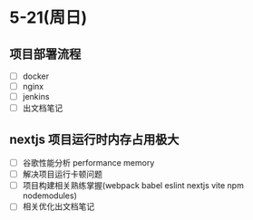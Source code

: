 # 5-21(周日)

## 项目部署流程

- [ ] docker
- [ ] nginx
- [ ] jenkins
- [ ] 出文档笔记

## nextjs 项目运行时内存占用极大

- [ ] 谷歌性能分析 performance memory
- [ ] 解决项目运行卡顿问题
- [ ] 项目构建相关熟练掌握(webpack babel eslint nextjs vite npm nodemodules)
- [ ] 相关优化出文档笔记
